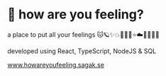 # 💜 how are you feeling? 
a place to put all your feelings 🐱🪐✨💥👩🏻‍💻⭐️☁️🙋🏼‍♀️🐱

developed using React, TypeScript, NodeJS & SQL

www.howareyoufeeling.sagak.se

